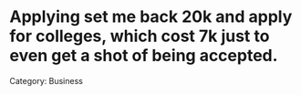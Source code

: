 # Applying set me back 20k and apply for colleges, which cost 7k just to even get a shot of being accepted.

Category: Business